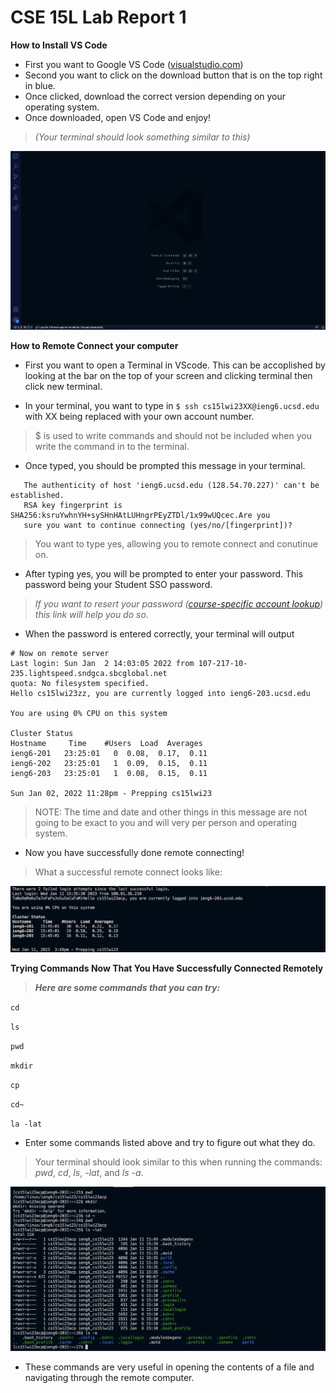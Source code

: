 # CSE 15L Lab Report 1





__How to Install VS Code__ 

- First you want to Google VS Code ([visualstudio.com](https://code.visualstudio.com/))
- Second you want to click on the download button that is on the top right in blue. 
- Once clicked, download the correct version depending on your operating system. 
- Once downloaded, open VS Code and enjoy! 

>_(Your terminal should look something similar to this)_

![](VScodeStartUP.png)



__How to Remote Connect your computer__

- First you want to open a Terminal in VScode. This can be accoplished by looking at the bar on the top of your screen 
and clicking terminal then click new terminal. 

- In your terminal, you want to type in ```$ ssh cs15lwi23XX@ieng6.ucsd.edu``` with XX being replaced with your own account number.

 > $ is used to write commands and should not be included when you write the command in to the terminal. 

- Once typed, you should be prompted this message in your terminal. 

```
   The authenticity of host 'ieng6.ucsd.edu (128.54.70.227)' can't be established.
   RSA key fingerprint is SHA256:ksruYwhnYH+sySHnHAtLUHngrPEyZTDl/1x99wUQcec.Are you 
   sure you want to continue connecting (yes/no/[fingerprint])?
```
> You want to type yes, allowing you to remote connect and conutinue on. 

- After typing yes, you will be prompted to enter your password. This password being your Student SSO password. 

> _If you want to resert your password ([course-specific account lookup](https://sdacs.ucsd.edu/~icc/index.php)) this link will help you do so._

- When the password is entered correctly, your terminal will output

 ```
 # Now on remote server
 Last login: Sun Jan  2 14:03:05 2022 from 107-217-10-235.lightspeed.sndgca.sbcglobal.net
 quota: No filesystem specified.
 Hello cs15lwi23zz, you are currently logged into ieng6-203.ucsd.edu

 You are using 0% CPU on this system

 Cluster Status 
 Hostname     Time    #Users  Load  Averages  
 ieng6-201   23:25:01   0  0.08,  0.17,  0.11
 ieng6-202   23:25:01   1  0.09,  0.15,  0.11
 ieng6-203   23:25:01   1  0.08,  0.15,  0.11

 Sun Jan 02, 2022 11:28pm - Prepping cs15lwi23

 ```

> NOTE: The time and date and other things in this message are not going to be exact to you and will very per person and operating system.
 
- Now you have successfully done remote connecting!

> What a successful remote connect looks like:

![](TerminalofRemoteConnect.png)


__Trying Commands Now That You Have Successfully Connected Remotely__

>___Here are some commands that you can try:___

`cd`

`ls` 

`pwd`

`mkdir`

`cp`

`cd~`

`la -lat`

- Enter some commands listed above and try to figure out what they do. 

> Your terminal should look similar to this when running the commands: _pwd_, _cd_, _ls_, _-lat_, and _ls -a_.

![](Screenshot%202023-01-11%20at%203.52.32%20PM.png)

- These commands are very useful in opening the contents of a file and navigating through the remote computer.



